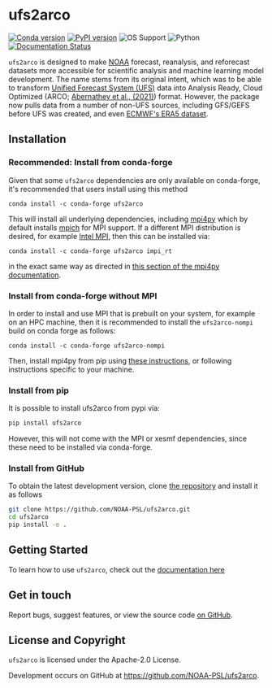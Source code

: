 # ufs2arco
[![Conda version](https://img.shields.io/conda/vn/conda-forge/ufs2arco.svg)](https://anaconda.org/conda-forge/ufs2arco)
[![PyPI version](https://img.shields.io/pypi/v/ufs2arco.svg)](https://pypi.org/project/ufs2arco/)
![OS Support](https://img.shields.io/badge/OS-Linux%20%7C%20macOS-blue?)
![Python](https://img.shields.io/badge/Python-3.10%20|%203.11%20|%203.12-blue?logo=python&logoColor=white)
[![Documentation Status](https://readthedocs.org/projects/ufs2arco/badge/?version=latest)](https://ufs2arco.readthedocs.io/en/latest/?badge=latest)

`ufs2arco` is designed to make [NOAA](https://www.noaa.gov/)
forecast, reanalysis, and reforecast datasets
more accessible for scientific analysis and machine learning model development.
The name stems from its original intent, which was to be able to transform
[Unified Forecast System (UFS)](https://www.ufs.epic.noaa.gov/)
data into
Analysis Ready, Cloud Optimized (ARCO;
[Abernathey et al., (2021)](https://doi.ieeecomputersociety.org/10.1109/MCSE.2021.3059437))
format.
However, the package now pulls data from a number of non-UFS sources, including GFS/GEFS
before UFS was created, and even
[ECMWF's ERA5 dataset](https://www.ecmwf.int/en/forecasts/dataset/ecmwf-reanalysis-v5).

## Installation

### Recommended: Install from conda-forge

Given that some `ufs2arco` dependencies are only available on conda-forge, it's
recommended that users install using this method

```shell
conda install -c conda-forge ufs2arco
```

This will install all underlying dependencies, including
[mpi4py](https://mpi4py.readthedocs.io/en/latest/index.html)
which by default installs [mpich](https://pypi.org/project/mpich) for MPI
support.
If a different MPI distribution is desired, for example
[Intel MPI](https://pypi.org/project/impi-rt/), then this can be installed via:

```shell
conda install -c conda-forge ufs2arco impi_rt
```

in the exact same way as directed in
[this section of the mpi4py documentation](https://mpi4py.readthedocs.io/en/latest/install.html#conda-packages).

### Install from conda-forge without MPI

In order to install and use MPI that is prebuilt on your system, for example on
an HPC machine, then it is recommended to install the `ufs2arco-nompi` build on
conda forge as follows:

```shell
conda install -c conda-forge ufs2arco-nompi
```

Then, install mpi4py from pip using [these
instructions](https://mpi4py.readthedocs.io/en/latest/install.html#building-from-sources),
or following instructions specific to your machine.


### Install from pip

It is possible to install ufs2arco from pypi via:

```bash
pip install ufs2arco
```

However, this will not come with the MPI or xesmf dependencies, since these need
to be installed via conda-forge.

### Install from GitHub

To obtain the latest development version, clone
[the repository](https://github.com/NOAA-PSL/ufs2arco)
and install it as follows

```bash
git clone https://github.com/NOAA-PSL/ufs2arco.git
cd ufs2arco
pip install -e .
```

## Getting Started

To learn how to use `ufs2arco`, check out the
[documentation here](https://ufs2arco.readthedocs.io/en/latest/index.html)

## Get in touch

Report bugs, suggest features, or view the source code
[on GitHub](https://github.com/NOAA-PSL/ufs2arco).

## License and Copyright

`ufs2arco` is licensed under the Apache-2.0 License.

Development occurs on GitHub at <https://github.com/NOAA-PSL/ufs2arco>.
